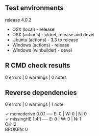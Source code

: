 ## Test environments

release 4.0.2

* OSX (local) - release
* OSX (actions) - oldrel, release and devel
* Ubuntu (actions) - 3.3 to release
* Windows (actions) - release
* Windows (winbuilder) - devel

## R CMD check results

0 errors | 0 warnings | 0 notes

## Reverse dependencies

0 errors | 0 warnings | 1 note

✓ mcmcderive 0.0.1                       ── E: 0     | W: 0     | N: 0                            
✓ missingHE 1.4.1                        ── E: 0     | W: 0     | N: 1                                
OK: 2                                                                                               
BROKEN: 0
